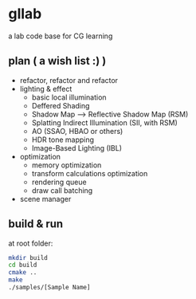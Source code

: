 gllab
=====

a lab code base for CG learning

plan ( a wish list :) )
-----
* refactor, refactor and refactor
* lighting & effect
	* basic local illumination
	* Deffered Shading
	* Shadow Map --> Reflective Shadow Map (RSM)
	* Splatting Indirect Illumination (SII, with RSM)
	* AO (SSAO, HBAO or others)
	* HDR tone mapping
	* Image-Based Lighting (IBL)
* optimization
	* memory optimization
	* transform calculations optimization
	* rendering queue
	* draw call batching
* scene manager

build & run
-----

at root folder:
```Bash
mkdir build
cd build
cmake ..
make
./samples/[Sample Name]
```
